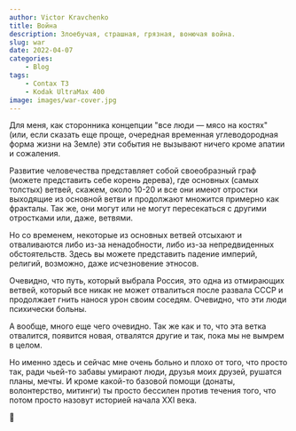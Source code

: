 ```yaml
---
author: Victor Kravchenko
title: Война
description: Злоебучая, страшная, грязная, вонючая война.
slug: war
date: 2022-04-07
categories:
    - Blog
tags:
    - Contax T3
    - Kodak UltraMax 400
image: images/war-cover.jpg
---
```


Для меня, как сторонника концепции "все люди — мясо на костях" (или, если сказать еще проще, очередная временная углеводородная форма жизни на Земле) эти события не вызывают ничего кроме апатии и сожаления.

Развитие человечества представляет собой своеобразный граф (можете представить себе корень дерева), где основных (самых толстых) ветвей, скажем, около 10-20 и все они имеют отростки выходящие из основной ветви и продолжают множится примерно как фракталы. Так же, они могут или не могут пересекаться с другими отростками или, даже, ветвями.

Но со временем, некоторые из основных ветвей отсыхают и отваливаются либо из-за ненадобности, либо из-за непредвиденных обстоятельств. Здесь вы можете представить падение империй, религий, возможно, даже исчезновение этносов.

Очевидно, что путь, который выбрала Россия, это одна из отмирающих ветвей, который все никак не может отвалиться после развала СССР и продолжает гнить нанося урон своим соседям. Очевидно, что эти люди психически больны.

А вообще, много еще чего очевидно. Так же как и то, что эта ветка отвалится, появится новая, отвалятся другие и так, пока мы не вымрем в целом.

Но именно здесь и сейчас мне очень больно и плохо от того, что просто так, ради чьей-то забавы умирают люди, друзья моих друзей, рушатся планы, мечты. И кроме какой-то базовой помощи (донаты, волонтерство, митинги) ты просто бессилен против течения того, что потом просто назовут историей начала XXI века.


🐍